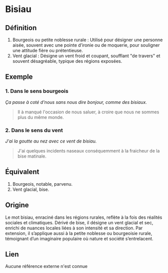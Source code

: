# Bisiau

## Définition

1. Bourgeois ou petite noblesse rurale : Utilisé pour désigner une personne aisée, souvent avec une pointe d’ironie ou de moquerie, pour souligner une attitude fière ou prétentieuse.
2. Vent glacial : Désigne un vent froid et coupant, soufflant "de travers" et souvent désagréable, typique des régions exposées.

## Exemple

### 1. Dans le sens bourgeois

_Ça passe à coté d'nous sans nous dire bonjour, comme des bisiaux._
> Il à manqué l'occasion de nous saluer, à croire que nous ne sommes plus du même monde.

### 2. Dans le sens du vent

_J'ai la goutte au nez avec ce vent de bisiau._
> J'ai quelques incidents naseaux conséquemment à la fraicheur de la bise matinale.

## Équivalent

1. Bourgeois, notable, parvenu.
2. Vent glacial, bise.

## Origine

Le mot bisiau, enraciné dans les régions rurales, reflète à la fois des réalités sociales et climatiques. Dérivé de bise, il désigne un vent glacial et sec, enrichi de nuances locales liées à son intensité et sa direction. Par extension, il s’applique aussi à la petite noblesse ou bourgeoisie rurale, témoignant d’un imaginaire populaire où nature et société s’entrelacent.

## Lien

Aucune référence externe n'est connue
